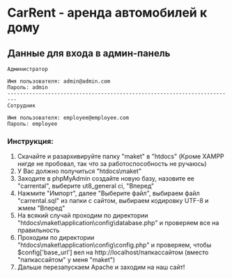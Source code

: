 # CarRent - аренда автомобилей к дому

## Данные для входа в админ-панель
	Администратор
	
	Имя пользователя: admin@admin.com
	Пароль: admin
	-------------------------------------------------------------------------
	Сотрудник
	
	Имя пользователя: employee@employee.com 
	Пароль: employee

### Инструкция:

1. Скачайте и разархивируйте папку "maket" в "htdocs" (Кроме XAMPP нигде не пробовал, так что за работоспособность не ручаюсь)
2. У Вас должно получиться "htdocs\maket"
3. Заходите в phpMyAdmin создайте новую базу, назовите ее "carrental", выберите ut8_general ci, "Вперед"
4. Нажмите "Импорт", далее "Выберите файл", выбираем файл "carrental.sql" из папки с сайтом, выбираем кодировку UTF-8 и жмем "Вперед"
5. На всякий случай проходим по директории "htdocs\maket\application\config\database.php" и проверяем все на правильность
6. Проходим по директории "htdocs\maket\application\config\config.php" и проверяем, чтобы $config['base_url'] вел на http://localhost/папкассайтом (вместо "папкассайтом" у меня "maket")
7. Дальше перезапускаем Apache и заходим на наш сайт!
